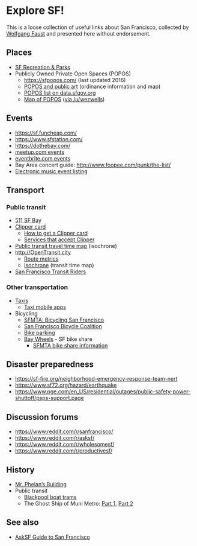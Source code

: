 # Explore SF!

This is a loose collection of useful links about San Francisco, collected by [Wolfgang Faust](https://www.wolfgangfaust.com) and presented here without endorsement.

## Places
* [SF Recreation & Parks](https://sfrecpark.org/)
* Publicly Owned Private Open Spaces (POPOS)
  * https://sfpopos.com/ (last updated 2016)
  * [POPOS and public art](https://sfplanning.org/privately-owned-public-open-space-and-public-art) (ordinance information and map)
  * [POPOS list on data.sfgov.org](https://data.sfgov.org/widgets/65ik-7wqd)
  * [Map of POPOS](https://www.google.com/maps/d/edit?mid=1ijuVjYxdUGORkWmigzXr1Ia4WYI7InAk) ([via /u/wezwells](https://www.reddit.com/r/AskSF/comments/q5dif5/open_popos/hg6gndk/))

## Events
* https://sf.funcheap.com/
* https://www.sfstation.com/
* https://dothebay.com/
* [meetup.com events](https://www.meetup.com/find/?location=us--ca--San%20Francisco&source=EVENTS)
* [eventbrite.com events](https://www.eventbrite.com/d/ca--san-francisco/)
* Bay Area concert guide: http://www.foopee.com/punk/the-list/
* [Electronic music event listing](https://19hz.info/eventlisting_BayArea.php)

## Transport

### Public transit
* [511 SF Bay](https://511.org)
* [Clipper card](https://www.clippercard.com/)
  * [How to get a Clipper card](https://www.clippercard.com/ClipperWeb/get.html)
  * [Services that accept Clipper](https://www.clippercard.com/ClipperWeb/where-to-use.html)
* [Public transit travel time map](https://www.mapnificent.net/sanfrancisco/) (isochrone)
* http://OpenTransit.city
  * [Route metrics](https://muni.opentransit.city/metrics)
  * [Isochrone](https://muni.opentransit.city/isochrone) (transit time map)
* [San Francisco Transit Riders](https://sftransitriders.org)

### Other transportation
* [Taxis](https://www.sfmta.com/sf-taxi)
  * [Taxi mobile apps](https://www.sfmta.com/taxi-mobile-apps)
* Bicycling
  * [SFMTA: Bicycling San Francisco](https://www.sfmta.com/bicycling-san-francisco)
  * [San Francisco Bicycle Coalition](https://sfbike.org/)
  * [Bike parking](https://www.sfmta.com/getting-around/bike/bike-parking)
  * [Bay Wheels](https://baywheels.com/) - SF bike share
    * [SFMTA bike share information](https://www.sfmta.com/getting-around/bike/bike-share)

## Disaster preparedness
* https://sf-fire.org/neighborhood-emergency-response-team-nert
* https://www.sf72.org/hazard/earthquake
* https://www.pge.com/en_US/residential/outages/public-safety-power-shuttoff/psps-support.page

## Discussion forums
* https://www.reddit.com/r/sanfrancisco/
* https://www.reddit.com/r/asksf/
* https://www.reddit.com/r/wholesomesf/
* https://www.reddit.com/r/productivesf/

## History
* [Mr. Phelan’s Building](https://medium.com/urban-explorations/mr-phelans-building-839fe6441405)
* Public transit
  * [Blackpool boat trams](https://www.streetcar.org/boats)
  * The Ghost Ship of Muni Metro: [Part 1](https://www.sfmta.com/blog/ghost-ship-muni-metro-part-1), [Part 2](https://www.sfmta.com/blog/ghost-ship-muni-metro-part-2)

## See also
* [AskSF Guide to San Francisco](https://www.reddit.com/r/AskSF/wiki/index)
